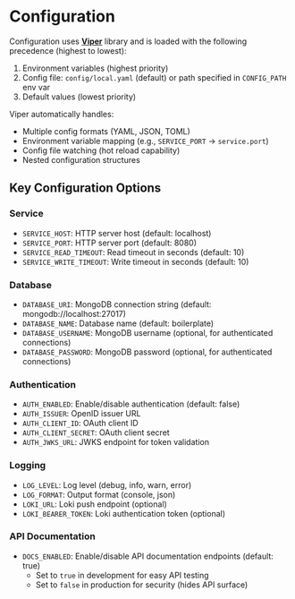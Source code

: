 # Configuration

Configuration uses [**Viper**](https://github.com/spf13/viper) library and is loaded with the following precedence (highest to lowest):
1. Environment variables (highest priority)
2. Config file: `config/local.yaml` (default) or path specified in `CONFIG_PATH` env var
3. Default values (lowest priority)

Viper automatically handles:
- Multiple config formats (YAML, JSON, TOML)
- Environment variable mapping (e.g., `SERVICE_PORT` → `service.port`)
- Config file watching (hot reload capability)
- Nested configuration structures

## Key Configuration Options

### Service
- `SERVICE_HOST`: HTTP server host (default: localhost)
- `SERVICE_PORT`: HTTP server port (default: 8080)
- `SERVICE_READ_TIMEOUT`: Read timeout in seconds (default: 10)
- `SERVICE_WRITE_TIMEOUT`: Write timeout in seconds (default: 10)

### Database
- `DATABASE_URI`: MongoDB connection string (default: mongodb://localhost:27017)
- `DATABASE_NAME`: Database name (default: boilerplate)
- `DATABASE_USERNAME`: MongoDB username (optional, for authenticated connections)
- `DATABASE_PASSWORD`: MongoDB password (optional, for authenticated connections)

### Authentication
- `AUTH_ENABLED`: Enable/disable authentication (default: false)
- `AUTH_ISSUER`: OpenID issuer URL
- `AUTH_CLIENT_ID`: OAuth client ID
- `AUTH_CLIENT_SECRET`: OAuth client secret
- `AUTH_JWKS_URL`: JWKS endpoint for token validation

### Logging
- `LOG_LEVEL`: Log level (debug, info, warn, error)
- `LOG_FORMAT`: Output format (console, json)
- `LOKI_URL`: Loki push endpoint (optional)
- `LOKI_BEARER_TOKEN`: Loki authentication token (optional)

### API Documentation
- `DOCS_ENABLED`: Enable/disable API documentation endpoints (default: true)
  - Set to `true` in development for easy API testing
  - Set to `false` in production for security (hides API surface)
